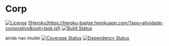 Corp
=====
[![License](http://img.shields.io/:license-apache-blue.svg)](http://www.apache.org/licenses/LICENSE-2.0.html)
[![Heroku]https://heroku-badge.herokuapp.com/?app=atividade-corporativo&root=task.jsf)](https://atividade-coroprativo.herokuapp.com)
[![Build Status](https://travis-ci.org/Holden-/Atv_Corporativo.svg?branch=master)](https://travis-ci.org/Holden-/Atv_Corporativo)

ainda nao mudei
[![Coverage Status](https://coveralls.io/repos/github/persapiens/conta/badge.svg?branch=master)](https://coveralls.io/github/persapiens/conta?branch=master)
[![Dependency Status](https://www.versioneye.com/user/projects/573c95dace8d0e00360bcee6/badge.svg?style=flat)](https://www.versioneye.com/user/projects/573c95dace8d0e00360bcee6)

